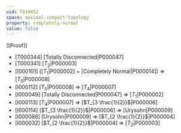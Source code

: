 ```yaml
---
uid: T019452
space: maximal-compact-topology
property: completely-normal
value: false
---
```

[[Proof]]

* [T000344] [Totally Disconnected|P000047]
* [T000341] [$T_2$|P000003]
* [I000101] ([$T_1$|P000002] + [Completely Normal|P000014]) => [$T_5$|P000008]
* [I000112] [$T_5$|P000008] => [$T_4$|P000007]
* [I000049] [Totally Disconnected|P000047] => [$T_1$|P000002]
* [I000113] [$T_4$|P000007] => [$T_{3 \frac{1}{2}}$|P000006]
* [I000114] [$T_{3 \frac{1}{2}}$|P000006] => [Urysohn|P000009]
* [I000086] [Urysohn|P000009] => [$T_{2 \frac{1}{2}}$|P000004]
* [I000032] [$T_{2 \frac{1}{2}}$|P000004] => [$T_2$|P000003]


